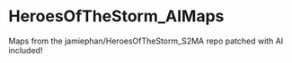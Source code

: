 # HeroesOfTheStorm_AIMaps
Maps from the jamiephan/HeroesOfTheStorm_S2MA repo patched with AI included!
